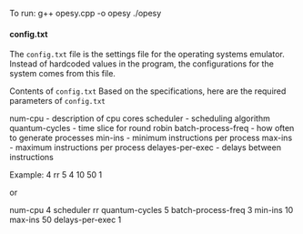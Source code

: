 To run:
g++ opesy.cpp -o opesy
./opesy

#### config.txt

The `config.txt` file is the settings file for the operating systems emulator. Instead of hardcoded values in the program, the configurations for the system comes from this file. 

Contents of `config.txt`
Based on the specifications, here are the required parameters of `config.txt`

num-cpu - description of cpu cores 
scheduler - scheduling algorithm
quantum-cycles - time slice for round robin
batch-process-freq - how often to generate processes
min-ins - minimum instructions per process
max-ins - maximum instructions per process
delayes-per-exec - delays between instructions 

Example:
4
rr
5
4
10
50
1

or 

num-cpu 4
scheduler rr
quantum-cycles 5
batch-process-freq 3
min-ins 10
max-ins 50
delays-per-exec 1


